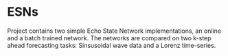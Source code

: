 # ESNs

Project contains two simple Echo State Network implementations, an online and a batch trained network. 
The networks are compared on two k-step ahead forecasting tasks: Sinsusoidal wave data and a Lorenz time-series.

